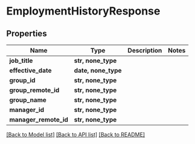 # EmploymentHistoryResponse


## Properties
Name | Type | Description | Notes
------------ | ------------- | ------------- | -------------
**job_title** | **str, none_type** |  | 
**effective_date** | **date, none_type** |  | 
**group_id** | **str, none_type** |  | 
**group_remote_id** | **str, none_type** |  | 
**group_name** | **str, none_type** |  | 
**manager_id** | **str, none_type** |  | 
**manager_remote_id** | **str, none_type** |  | 

[[Back to Model list]](../README.md#documentation-for-models) [[Back to API list]](../README.md#documentation-for-api-endpoints) [[Back to README]](../README.md)


